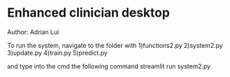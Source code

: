 # Enhanced clinician desktop

Author: Adrian Lui

To run the system, navigate to the folder with 
1)functions2.py
2)system2.py
3)update.py
4)train.py
5)predict.py

and type into the cmd the following command
streamlit run system2.py

